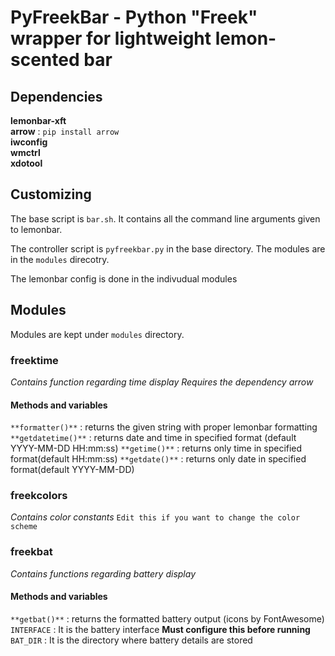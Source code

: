 # PyFreekBar - Python "Freek" wrapper for lightweight lemon-scented bar

## Dependencies
**lemonbar-xft**  
**arrow** : `pip install arrow`  
**iwconfig**  
**wmctrl**  
**xdotool**  
## Customizing
The base script is `bar.sh`. It contains all the command line arguments given to lemonbar.

The controller script is `pyfreekbar.py` in the base directory. The modules are in the `modules` direcotry. 

The lemonbar config is done in the indivudual modules

## Modules
Modules are kept under `modules` directory.
### freektime
_Contains function regarding time display_
_Requires the dependency arrow_
#### Methods and variables
`**formatter()**` : returns the given string with proper lemonbar formatting
`**getdatetime()**` : returns date and time in specified format (default YYYY-MM-DD HH:mm:ss)
`**getime()**` : returns only time in specified format(default HH:mm:ss)
`**getdate()**` : returns only date in specified format(default YYYY-MM-DD)

### freekcolors
_Contains color constants_
`Edit this if you want to change the color scheme`

### freekbat
_Contains functions regarding battery display_
#### Methods and variables
`**getbat()**` : returns the formatted battery output (icons by FontAwesome)
`INTERFACE` : It is the battery interface **Must configure this before running**
`BAT_DIR` : It is the directory where battery details are stored
